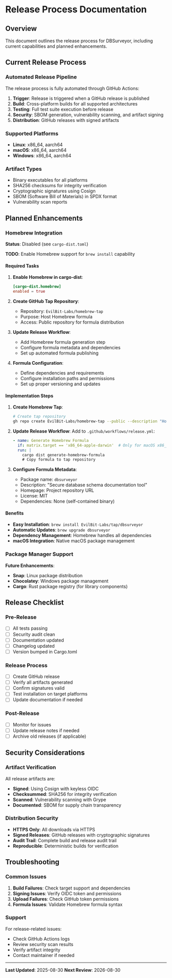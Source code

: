 # Release Process Documentation

## Overview

This document outlines the release process for DBSurveyor, including current capabilities and planned enhancements.

## Current Release Process

### Automated Release Pipeline

The release process is fully automated through GitHub Actions:

1. **Trigger**: Release is triggered when a GitHub release is published
2. **Build**: Cross-platform builds for all supported architectures
3. **Testing**: Full test suite execution before release
4. **Security**: SBOM generation, vulnerability scanning, and artifact signing
5. **Distribution**: GitHub releases with signed artifacts

### Supported Platforms

- **Linux**: x86_64, aarch64
- **macOS**: x86_64, aarch64
- **Windows**: x86_64, aarch64

### Artifact Types

- Binary executables for all platforms
- SHA256 checksums for integrity verification
- Cryptographic signatures using Cosign
- SBOM (Software Bill of Materials) in SPDX format
- Vulnerability scan reports

## Planned Enhancements

### Homebrew Integration

**Status**: Disabled (see `cargo-dist.toml`)

**TODO**: Enable Homebrew support for `brew install` capability

#### Required Tasks

1. **Enable Homebrew in cargo-dist**:

   ```toml
   [cargo-dist.homebrew]
   enabled = true
   ```

2. **Create GitHub Tap Repository**:
   - Repository: `EvilBit-Labs/homebrew-tap`
   - Purpose: Host Homebrew formula
   - Access: Public repository for formula distribution

3. **Update Release Workflow**:
   - Add Homebrew formula generation step
   - Configure formula metadata and dependencies
   - Set up automated formula publishing

4. **Formula Configuration**:
   - Define dependencies and requirements
   - Configure installation paths and permissions
   - Set up proper versioning and updates

#### Implementation Steps

1. **Create Homebrew Tap**:

   ```bash
   # Create tap repository
   gh repo create EvilBit-Labs/homebrew-tap --public --description "Homebrew tap for EvilBit Labs"
   ```

2. **Update Release Workflow**:
   Add to `.github/workflows/release.yml`:

   ```yaml
   - name: Generate Homebrew Formula
     if: matrix.target == 'x86_64-apple-darwin'  # Only for macOS x86_64
     run: |
       cargo dist generate-homebrew-formula
       # Copy formula to tap repository
   ```

3. **Configure Formula Metadata**:
   - Package name: `dbsurveyor`
   - Description: "Secure database schema documentation tool"
   - Homepage: Project repository URL
   - License: MIT
   - Dependencies: None (self-contained binary)

#### Benefits

- **Easy Installation**: `brew install EvilBit-Labs/tap/dbsurveyor`
- **Automatic Updates**: `brew upgrade dbsurveyor`
- **Dependency Management**: Homebrew handles all dependencies
- **macOS Integration**: Native macOS package management

### Package Manager Support

**Future Enhancements**:

- **Snap**: Linux package distribution
- **Chocolatey**: Windows package management
- **Cargo**: Rust package registry (for library components)

## Release Checklist

### Pre-Release

- [ ] All tests passing
- [ ] Security audit clean
- [ ] Documentation updated
- [ ] Changelog updated
- [ ] Version bumped in Cargo.toml

### Release Process

- [ ] Create GitHub release
- [ ] Verify all artifacts generated
- [ ] Confirm signatures valid
- [ ] Test installation on target platforms
- [ ] Update documentation if needed

### Post-Release

- [ ] Monitor for issues
- [ ] Update release notes if needed
- [ ] Archive old releases (if applicable)

## Security Considerations

### Artifact Verification

All release artifacts are:

- **Signed**: Using Cosign with keyless OIDC
- **Checksummed**: SHA256 for integrity verification
- **Scanned**: Vulnerability scanning with Grype
- **Documented**: SBOM for supply chain transparency

### Distribution Security

- **HTTPS Only**: All downloads via HTTPS
- **Signed Releases**: GitHub releases with cryptographic signatures
- **Audit Trail**: Complete build and release audit trail
- **Reproducible**: Deterministic builds for verification

## Troubleshooting

### Common Issues

1. **Build Failures**: Check target support and dependencies
2. **Signing Issues**: Verify OIDC token and permissions
3. **Upload Failures**: Check GitHub token permissions
4. **Formula Issues**: Validate Homebrew formula syntax

### Support

For release-related issues:

- Check GitHub Actions logs
- Review security scan results
- Verify artifact integrity
- Contact maintainer if needed

---

**Last Updated**: 2025-08-30
**Next Review**: 2026-08-30
